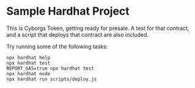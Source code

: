 # Sample Hardhat Project

This is Cyborgs Token, getting ready for presale. A test for that contract, and a script that deploys that contract are also included.

Try running some of the following tasks:

```shell
npx hardhat help
npx hardhat test
REPORT_GAS=true npx hardhat test
npx hardhat node
npx hardhat run scripts/deploy.js
```
